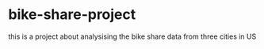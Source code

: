 # bike-share-project
this is a project about analysising the bike share data from three cities in US
